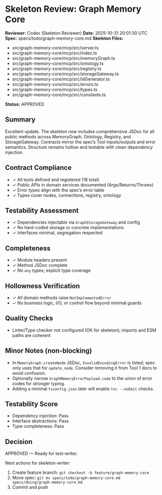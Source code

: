 # Skeleton Review: Graph Memory Core

**Reviewer:** Codex (Skeleton Reviewer)
**Date:** 2025-10-31 20:01:30 UTC
**Spec:** specs/todo/graph-memory-core.md
**Skeleton Files:**
- src/graph-memory-core/mcp/src/server.ts
- src/graph-memory-core/mcp/src/index.ts
- src/graph-memory-core/mcp/src/memoryGraph.ts
- src/graph-memory-core/mcp/src/ontology.ts
- src/graph-memory-core/mcp/src/registry.ts
- src/graph-memory-core/mcp/src/storageGateway.ts
- src/graph-memory-core/mcp/src/idGenerator.ts
- src/graph-memory-core/mcp/src/errors.ts
- src/graph-memory-core/mcp/src/types.ts
- src/graph-memory-core/mcp/src/constants.ts

**Status:** APPROVED

## Summary
Excellent update. The skeleton now includes comprehensive JSDoc for all public methods across MemoryGraph, Ontology, Registry, and StorageGateway. Contracts mirror the spec’s Tool inputs/outputs and error semantics. Structure remains hollow and testable with clean dependency injection.

## Contract Compliance
- ✓ All tools defined and registered (18 total)
- ✓ Public APIs in domain services documented (Args/Returns/Throws)
- ✓ Error types align with the spec’s error table
- ✓ Types cover nodes, connections, registry, ontology

## Testability Assessment
- ✓ Dependencies injectable via `GraphStorageGateway` and config
- ✓ No hard-coded storage or concrete implementations
- ✓ Interfaces minimal, segregation respected

## Completeness
- ✓ Module headers present
- ✓ Method JSDoc complete
- ✓ No `any` types; explicit type coverage

## Hollowness Verification
- ✓ All domain methods raise `NotImplementedError`
- ✓ No business logic, I/O, or control flow beyond minimal guards

## Quality Checks
- Linter/Type checker not configured (OK for skeleton); imports and ESM paths are coherent

## Minor Notes (non-blocking)
- In `MemoryGraph.createNode` JSDoc, `InvalidEncodingError` is listed; spec only uses that for `update_node`. Consider removing it from Tool 1 docs to avoid confusion.
- Optionally narrow `GraphMemoryErrorPayload.code` to the union of error codes for stronger typing.
- Adding a minimal `tsconfig.json` later will enable `tsc --noEmit` checks.

## Testability Score
- Dependency injection: Pass
- Interface abstractions: Pass
- Type completeness: Pass

## Decision
APPROVED — Ready for test-writer.

Next actions for skeleton-writer:
1. Create feature branch: `git checkout -b feature/graph-memory-core`
2. Move spec: `git mv specs/todo/graph-memory-core.md specs/doing/graph-memory-core.md`
3. Commit and push

